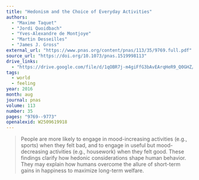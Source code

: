 ```yaml
---
title: "Hedonism and the Choice of Everyday Activities"
authors:
  - "Maxime Taquet"
  - "Jordi Quoidbach"
  - "Yves-Alexandre de Montjoye"
  - "Martin Desseilles"
  - "James J. Gross"
external_url: "https://www.pnas.org/content/pnas/113/35/9769.full.pdf"
source_url: "https://doi.org/10.1073/pnas.1519998113"
drive_links:
  - "https://drive.google.com/file/d/1qOBR7j-m4giFfG3bAvEArqHeR9_Q0GHZ/view?usp=drivesdk"
tags:
  - world
  - feeling
year: 2016
month: aug
journal: pnas
volume: 113
number: 35
pages: "9769--9773"
openalexid: W2509619918
---
```


> People are more likely to engage in mood-increasing activities (e.g., sports) when they felt bad, and to engage in useful but mood-decreasing activities (e.g., housework) when they felt good.
> These findings clarify how hedonic considerations shape human behavior.
> They may explain how humans overcome the allure of short-term gains in happiness to maximize long-term welfare.

